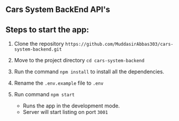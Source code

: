 ## Cars System BackEnd API's

## Steps to start the app:

1. Clone the repository `https://github.com/MuddasirAbbas303/cars-system-backend.git`

2. Move to the project directory `cd cars-system-backend`

3. Run the command `npm install` to install all the dependencies.

4. Rename the `.env.example` file to `.env`

5. Run command `npm start`
   - Runs the app in the development mode.
   - Server will start listing on port `3001`
